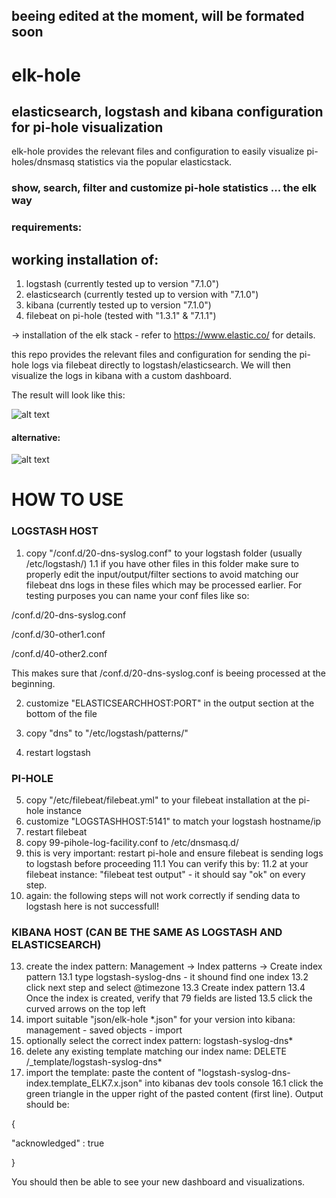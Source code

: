 ## beeing edited at the moment, will be formated soon



# elk-hole

## elasticsearch, logstash and kibana configuration for pi-hole visualization

elk-hole provides the relevant files and configuration to easily visualize pi-holes/dnsmasq statistics via the popular elasticstack.

### show, search, filter and customize pi-hole statistics ... the elk way


### requirements:
## working installation of:
1. logstash (currently tested up to version "7.1.0")
2. elasticsearch (currently tested up to version with "7.1.0")
3. kibana (currently tested up to version "7.1.0")
4. filebeat on pi-hole (tested with "1.3.1" & "7.1.1")

-> installation of the elk stack - refer to https://www.elastic.co/ for details.


this repo provides the relevant files and configuration for sending the pi-hole logs via filebeat directly to logstash/elasticsearch. We will then visualize the logs in kibana with a custom dashboard.

The result will look like this:

![alt text](https://github.com/nin9s/elk-hole/blob/master/dash.PNG)
#### alternative:
![alt text](https://github.com/nin9s/elk-hole/blob/master/dash_enhanced.PNG)
  
# HOW TO USE 
 
### LOGSTASH HOST 
1. copy "/conf.d/20-dns-syslog.conf" to your logstash folder (usually /etc/logstash/)
1.1 if you have other files in this folder make sure to properly edit the input/output/filter sections to avoid matching our filebeat dns logs in these files which may be processed earlier. For testing purposes you can name your conf files like so:

/conf.d/20-dns-syslog.conf

/conf.d/30-other1.conf

/conf.d/40-other2.conf


This makes sure that /conf.d/20-dns-syslog.conf is beeing processed at the beginning.

2. customize "ELASTICSEARCHHOST:PORT" in the output section at the bottom of the file
3. copy "dns" to "/etc/logstash/patterns/"

4. restart logstash

### PI-HOLE
5. copy "/etc/filebeat/filebeat.yml" to your filebeat installation at the pi-hole instance
6. customize "LOGSTASHHOST:5141" to match your logstash hostname/ip
7. restart filebeat
9. copy 99-pihole-log-facility.conf to /etc/dnsmasq.d/
11. this is very important: restart pi-hole and ensure filebeat is sending logs to logstash before proceeding
11.1 You can verify this by:
11.2 at your filebeat instance: "filebeat test output" - it should say "ok" on every step.
12. again: the following steps will not work correctly if sending data to logstash here is not successfull!

### KIBANA HOST (CAN BE THE SAME AS LOGSTASH AND ELASTICSEARCH)

13. create the index pattern: Management -> Index patterns -> Create index pattern
13.1 type logstash-syslog-dns - it shound find one index
13.2 click next step and select @timezone 
13.3 Create index pattern
13.4 Once the index is created, verify that 79 fields are listed
13.5 click the curved arrows on the top left
14. import suitable "json/elk-hole *.json" for your version into kibana: management - saved objects - import
14. optionally select the correct index pattern: logstash-syslog-dns*
15. delete any existing template matching our index name: DELETE /_template/logstash-syslog-dns*
16. import the template: paste the content of "logstash-syslog-dns-index.template_ELK7.x.json" into kibanas dev tools console
16.1 click the green triangle in the upper right of the pasted content (first line). Output should be:

{

  "acknowledged" : true
  
}


You should then be able to see your new dashboard and visualizations.
